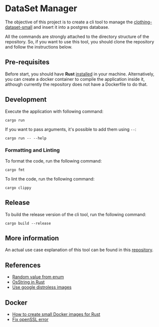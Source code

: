 # DataSet Manager

The objective of this project is to create a cli tool to manage the [clothing-dataset-small](https://github.com/alexeygrigorev/clothing-dataset-small) and insert it into a postgres database.

All the commands are strongly attached to the directory structure of the repository. So, if you want to use this tool, you should clone the repository and follow the instructions below.

## Pre-requisites

Before start, you should have **Rust** [installed](https://doc.rust-lang.org/book/ch01-01-installation.html) in your machine. Alternatively, you can create a docker container to compile the application inside it, although currently the repository does not have a Dockerfile to do that.

## Development

Execute the application with following command:

```shell
cargo run
```

If you want to pass arguments, it's possible to add them using `--`:

```shell
cargo run -- --help
```

### Formatting and Linting

To format the code, run the following command:

```shell
cargo fmt
```

To lint the code, run the following command:

```shell
cargo clippy
```

## Release

To build the release version of the cli tool, run the following command:

```shell
cargo build --release
```

## More information

An actual use case explanation of this tool can be found in this [repository](https://github.com/MarioRP-01/app-apache-php).

## References

- [Random value from enum](https://stackoverflow.com/a/48491021)
- [OsString in Rust](https://doc.rust-lang.org/std/ffi/struct.OsString.html)
- [Use google distroless images](https://github.com/GoogleContainerTools/distroless/blob/main/examples/rust/Dockerfile)

## Docker

- [How to create small Docker images for Rust](https://kerkour.com/rust-small-docker-image)
- [Fix openSSL error](https://stackoverflow.com/a/75834695)
